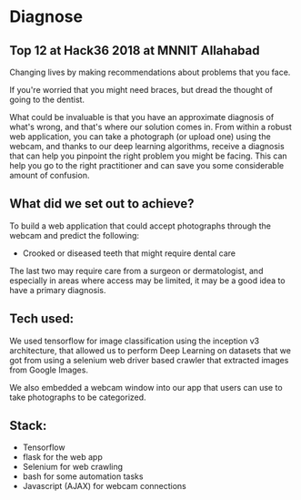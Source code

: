 # Diagnose 
## Top 12 at Hack36 2018 at MNNIT Allahabad ##

Changing lives by making recommendations about problems that you face.

If you're worried that you might need braces, but dread the thought of going to the dentist.

What could be invaluable is that you have an approximate diagnosis of what's wrong, and that's where our solution comes in. From within a robust web application, you can take a photograph (or upload one) using the webcam, and thanks to our deep learning algorithms, receive a diagnosis that can help you pinpoint the right problem you might be facing. This can help you go to the right practitioner and can save you some considerable amount of confusion.

## What did we set out to achieve? ##

To build a web application that could accept photographs through the webcam and predict the following:
* Crooked or diseased teeth that might require dental care

The last two may require care from a surgeon or dermatologist, and especially in areas where access may be limited, it may be a good idea to have a primary diagnosis. 

## Tech used: ##
We used tensorflow for image classification using the inception v3 architecture, that allowed us to perform Deep Learning on datasets that we got from using a selenium web driver based crawler that extracted images from Google Images. 

We also embedded a webcam window into our app that users can use to take photographs to be categorized. 

## Stack: ##
* Tensorflow
* flask for the web app
* Selenium for web crawling
* bash for some automation tasks
* Javascript (AJAX) for webcam connections
